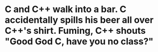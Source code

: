 # C and C++ walk into a bar. C accidentally spills his beer all over C++'s shirt. Fuming, C++ shouts "Good God C, have you no class?"
